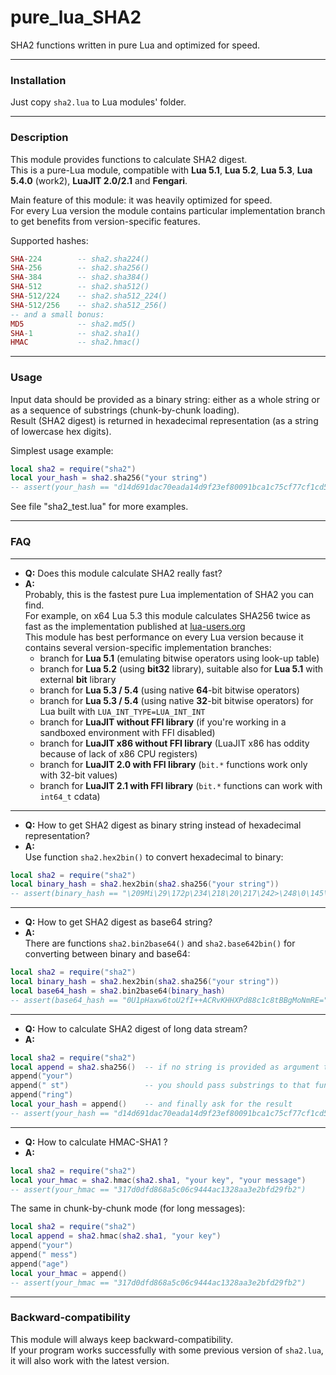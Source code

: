# pure_lua_SHA2

SHA2 functions written in pure Lua and optimized for speed.

---
### Installation

Just copy `sha2.lua` to Lua modules' folder.

---
### Description

This module provides functions to calculate SHA2 digest.  
This is a pure-Lua module, compatible with **Lua 5.1**, **Lua 5.2**, **Lua 5.3**, **Lua 5.4.0** (work2), **LuaJIT 2.0/2.1** and **Fengari**.

Main feature of this module: it was heavily optimized for speed.  
For every Lua version the module contains particular implementation branch to get benefits from version-specific features.

Supported hashes:
```lua
SHA-224        -- sha2.sha224()
SHA-256        -- sha2.sha256()
SHA-384        -- sha2.sha384()
SHA-512        -- sha2.sha512()
SHA-512/224    -- sha2.sha512_224()
SHA-512/256    -- sha2.sha512_256()
-- and a small bonus:
MD5            -- sha2.md5()
SHA-1          -- sha2.sha1()
HMAC           -- sha2.hmac()
```
---
### Usage

Input data should be provided as a binary string: either as a whole string or as a sequence of substrings (chunk-by-chunk loading).  
Result (SHA2 digest) is returned in hexadecimal representation (as a string of lowercase hex digits).

Simplest usage example:
```lua
local sha2 = require("sha2")
local your_hash = sha2.sha256("your string")
-- assert(your_hash == "d14d691dac70eada14d9f23ef80091bca1c75cf77cf1cd5cf2d04180ca0d9911")
```
See file "sha2_test.lua" for more examples.

---
### FAQ
---

* **Q:** Does this module calculate SHA2 really fast?
* **A:**  
Probably, this is the fastest pure Lua implementation of SHA2 you can find.  
For example, on x64 Lua 5.3 this module calculates SHA256 twice as fast as the implementation published at [lua-users.org](http://lua-users.org/wiki/SecureHashAlgorithmBw)  
This module has best performance on every Lua version because it contains several version-specific implementation branches:  
   - branch for **Lua 5.1** (emulating bitwise operators using look-up table)
   - branch for **Lua 5.2** (using **bit32** library), suitable also for **Lua 5.1** with external **bit** library
   - branch for **Lua 5.3 / 5.4** (using native **64**-bit bitwise operators)
   - branch for **Lua 5.3 / 5.4** (using native **32**-bit bitwise operators) for Lua built with `LUA_INT_TYPE=LUA_INT_INT`
   - branch for **LuaJIT without FFI library** (if you're working in a sandboxed environment with FFI disabled)
   - branch for **LuaJIT x86 without FFI library** (LuaJIT x86 has oddity because of lack of x86 CPU registers)
   - branch for **LuaJIT 2.0 with FFI library** (`bit.*` functions work only with 32-bit values)
   - branch for **LuaJIT 2.1 with FFI library** (`bit.*` functions can work with `int64_t` cdata)
  
---
* **Q:** How to get SHA2 digest as binary string instead of hexadecimal representation?
* **A:**  
Use function `sha2.hex2bin()` to convert hexadecimal to binary:
```lua
local sha2 = require("sha2")
local binary_hash = sha2.hex2bin(sha2.sha256("your string"))
-- assert(binary_hash == "\209Mi\29\172p\234\218\20\217\242>\248\0\145\188\161\199\\\247|\241\205\\\242\208A\128\202\r\153\17")
```

---
* **Q:** How to get SHA2 digest as base64 string?
* **A:**  
There are functions `sha2.bin2base64()` and `sha2.base642bin()` for converting between binary and base64:
```lua
local sha2 = require("sha2")
local binary_hash = sha2.hex2bin(sha2.sha256("your string"))
local base64_hash = sha2.bin2base64(binary_hash)
-- assert(base64_hash == "0U1pHaxw6toU2fI++ACRvKHHXPd88c1c8tBBgMoNmRE=")
```

---
* **Q:** How to calculate SHA2 digest of long data stream?
* **A:**
```lua
local sha2 = require("sha2")
local append = sha2.sha256()  -- if no string is provided as argument then "append" function is returned
append("your")
append(" st")                 -- you should pass substrings to that function (chunk-by-chunk)
append("ring")
local your_hash = append()    -- and finally ask for the result
-- assert(your_hash == "d14d691dac70eada14d9f23ef80091bca1c75cf77cf1cd5cf2d04180ca0d9911")
```

---
* **Q:** How to calculate HMAC-SHA1 ?
* **A:**
```lua
local sha2 = require("sha2")
local your_hmac = sha2.hmac(sha2.sha1, "your key", "your message")
-- assert(your_hmac == "317d0dfd868a5c06c9444ac1328aa3e2bfd29fb2")
```
The same in chunk-by-chunk mode (for long messages):
```lua
local sha2 = require("sha2")
local append = sha2.hmac(sha2.sha1, "your key")
append("your")
append(" mess")
append("age")
local your_hmac = append()
-- assert(your_hmac == "317d0dfd868a5c06c9444ac1328aa3e2bfd29fb2")
```

---
### Backward-compatibility
This module will always keep backward-compatibility.  
If your program works successfully with some previous version of `sha2.lua`, it will also work with the latest version.
